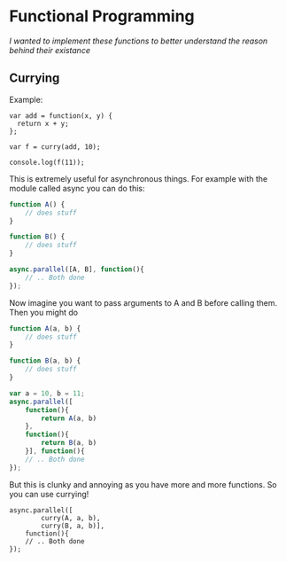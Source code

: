 # Functional Programming
_I wanted to implement these functions to better understand the reason behind their existance_

## Currying
Example:
```
var add = function(x, y) {
  return x + y;
};

var f = curry(add, 10);

console.log(f(11));
```

This is extremely useful for asynchronous things. For example with the module called async you can do this:
``` js
function A() {
    // does stuff
}

function B() {
    // does stuff
}

async.parallel([A, B], function(){
    // .. Both done
});
```

Now imagine you want to pass arguments to A and B before calling them. Then you might do

``` js
function A(a, b) {
    // does stuff
}

function B(a, b) {
    // does stuff
}

var a = 10, b = 11;
async.parallel([
    function(){
        return A(a, b)
    }, 
    function(){
        return B(a, b)
    }], function(){
    // .. Both done
});
```

But this is clunky and annoying as you have more and more functions. So you can use currying!
```
async.parallel([
        curry(A, a, b),
        curry(B, a, b)], 
    function(){
    // .. Both done
});
```
